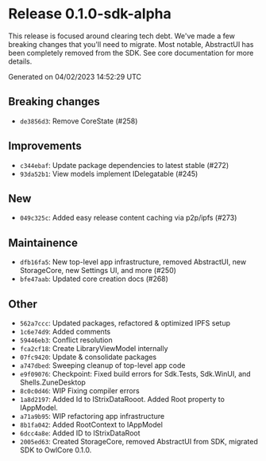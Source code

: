 # Release 0.1.0-sdk-alpha
 This release is focused around clearing tech debt. We've made a few breaking changes that you'll need to migrate. Most notable, AbstractUI has been completely removed from the SDK. See core documentation for more details.

Generated on 04/02/2023 14:52:29 UTC

## Breaking changes
 - `de3856d3`:  Remove CoreState (#258)
## Improvements
 - `c344ebaf`:  Update package dependencies to latest stable (#272)
 - `93da52b1`:  View models implement IDelegatable (#245)
## New
 - `049c325c`:  Added easy release content caching via p2p/ipfs (#273)
## Maintainence
 - `dfb16fa5`:  New top-level app infrastructure, removed AbstractUI, new StorageCore, new Settings UI, and more (#250)
 - `bfe47aab`:  Updated core creation docs (#268)
## Other
 - `562a7ccc`: Updated packages, refactored & optimized IPFS setup
 - `1c6e74d9`: Added comments
 - `59446eb3`: Conflict resolution
 - `fca2cf18`: Create LibraryViewModel internally
 - `07fc9420`: Update & consolidate packages
 - `a747dbed`: Sweeping cleanup of top-level app code
 - `e9f09076`: Checkpoint: Fixed build errors for Sdk.Tests, Sdk.WinUI, and Shells.ZuneDesktop
 - `8c0c0d46`: WIP Fixing compiler errors
 - `1a8d2197`: Added Id to IStrixDataRooot. Added Root property to IAppModel.
 - `a71a9b95`: WIP refactoring app infrastructure
 - `8b1fa042`: Added RootContext to IAppModel
 - `6dcc4a8e`: Added ID to IStrixDataRoot
 - `2005ed63`: Created StorageCore, removed AbstractUI from SDK, migrated SDK to OwlCore 0.1.0.
